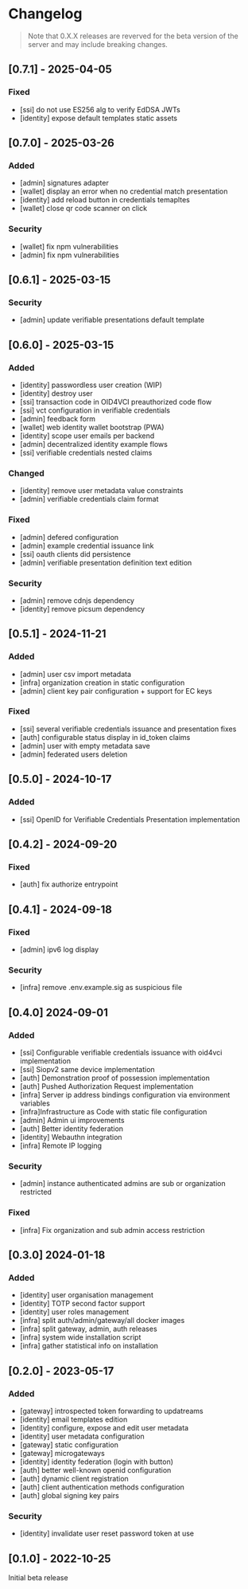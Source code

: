 # Changelog

> Note that 0.X.X releases are reverved for the beta version of the server and may include breaking changes.

## [0.7.1] - 2025-04-05

### Fixed

- [ssi] do not use ES256 alg to verify EdDSA JWTs
- [identity] expose default templates static assets

## [0.7.0] - 2025-03-26

### Added

- [admin] signatures adapter
- [wallet] display an error when no credential match presentation
- [identity] add reload button in credentials temapltes
- [wallet] close qr code scanner on click

### Security

- [wallet] fix npm vulnerabilities
- [admin] fix npm vulnerabilities

## [0.6.1] - 2025-03-15

### Security

- [admin] update verifiable presentations default template

## [0.6.0] - 2025-03-15

### Added

- [identity] passwordless user creation (WIP)
- [identity] destroy user
- [ssi] transaction code in OID4VCI preauthorized code flow
- [ssi] vct configuration in verifiable credentials
- [admin] feedback form
- [wallet] web identity wallet bootstrap (PWA)
- [identity] scope user emails per backend
- [admin] decentralized identity example flows
- [ssi] verifiable credentials nested claims

### Changed

- [identity] remove user metadata value constraints
- [admin] verifiable credentials claim format

### Fixed

- [admin] defered configuration
- [admin] example credential issuance link
- [ssi] oauth clients did persistence
- [admin] verifiable presentation definition text edition

### Security

- [admin] remove cdnjs dependency
- [identity] remove picsum dependency

## [0.5.1] - 2024-11-21

### Added

- [admin] user csv import metadata
- [infra] organization creation in static configuration
- [admin] client key pair configuration + support for EC keys

### Fixed

- [ssi] several verifiable credentials issuance and presentation fixes
- [auth] configurable status display in id_token claims
- [admin] user with empty metadata save
- [admin] federated users deletion

## [0.5.0] - 2024-10-17

### Added

- [ssi] OpenID for Verifiable Credentials Presentation implementation

## [0.4.2] - 2024-09-20

### Fixed

- [auth] fix authorize entrypoint

## [0.4.1] - 2024-09-18

### Fixed

- [admin] ipv6 log display

### Security

- [infra] remove .env.example.sig as suspicious file

## [0.4.0] 2024-09-01

### Added

- [ssi] Configurable verifiable credentials issuance with oid4vci implementation
- [ssi] Siopv2 same device implementation
- [auth] Demonstration proof of possession implementation
- [auth] Pushed Authorization Request implementation
- [infra] Server ip address bindings configuration via environment variables
- [infra]Infrastructure as Code with static file configuration
- [admin] Admin ui improvements
- [auth] Better identity federation
- [identity] Webauthn integration
- [infra] Remote IP logging

### Security

- [admin] instance authenticated admins are sub or organization restricted

### Fixed

- [infra] Fix organization and sub admin access restriction

## [0.3.0] 2024-01-18

### Added

- [identity] user organisation management
- [identity] TOTP second factor support
- [identity] user roles management
- [infra] split auth/admin/gateway/all docker images
- [infra] split gateway, admin, auth releases
- [infra] system wide installation script
- [infra] gather statistical info on installation

## [0.2.0] - 2023-05-17

### Added

- [gateway] introspected token forwarding to updatreams
- [identity] email templates edition
- [identity] configure, expose and edit user metadata
- [identity] user metadata configuration
- [gateway] static configuration
- [gateway] microgateways
- [identity] identity federation (login with button)
- [auth] better well-known openid configuration
- [auth] dynamic client registration
- [auth] client authentication methods configuration
- [auth] global signing key pairs


### Security

- [identity] invalidate user reset password token at use

## [0.1.0] - 2022-10-25

Initial beta release
